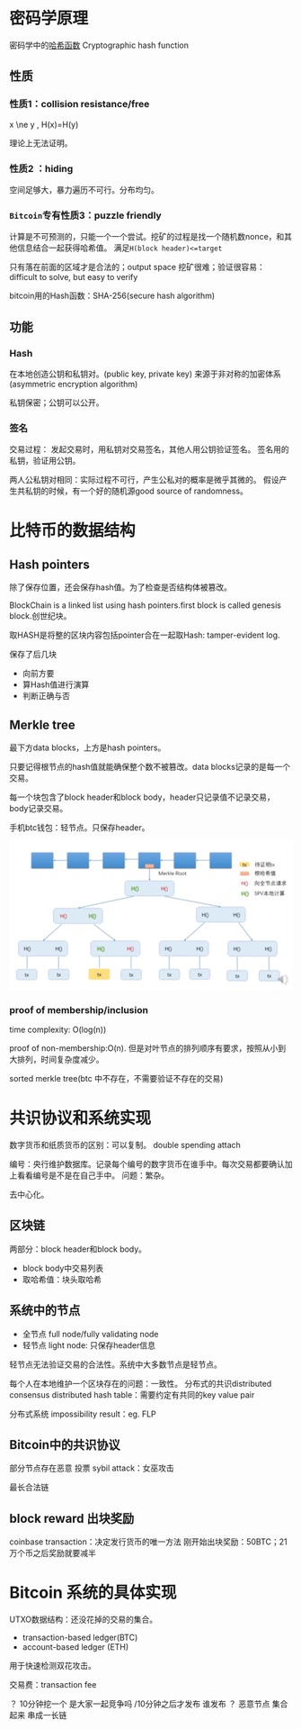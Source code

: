 # 密码学原理

密码学中的[哈希函数](https://zh.wikipedia.org/wiki/%E6%95%A3%E5%88%97%E5%87%BD%E6%95%B8) Cryptographic hash function

## 性质
### 性质1：collision resistance/free

x \ne y , H(x)=H(y)
 
理论上无法证明。

### 性质2 ：hiding

空间足够大，暴力遍历不可行。分布均匀。

### `Bitcoin`专有性质3：puzzle friendly

计算是不可预测的，只能一个一个尝试。挖矿的过程是找一个随机数nonce，和其他信息结合一起获得哈希值。
满足`H(block header)<=target`

只有落在前面的区域才是合法的；output space
挖矿很难；验证很容易： difficult to solve, but easy to verify


bitcoin用的Hash函数：SHA-256(secure hash algorithm)

## 功能

### Hash

在本地创造公钥和私钥对。(public key, private key)
来源于非对称的加密体系 (asymmetric encryption algorithm)

私钥保密；公钥可以公开。

### 签名

交易过程：
发起交易时，用私钥对交易签名，其他人用公钥验证签名。
签名用的私钥，验证用公钥。

两人公私钥对相同：实际过程不可行，产生公私对的概率是微乎其微的。
假设产生共私钥的时候，有一个好的随机源good source of randomness。

# 比特币的数据结构

## Hash pointers

除了保存位置，还会保存hash值。为了检查是否结构体被篡改。

BlockChain is a linked list using hash pointers.first block is called genesis block.创世纪块。

取HASH是将整的区块内容包括pointer合在一起取Hash: tamper-evident log.

保存了后几块
- 向前方要
- 算Hash值进行演算
- 判断正确与否

## Merkle tree

最下方data blocks，上方是hash pointers。

只要记得根节点的hash值就能确保整个数不被篡改。data blocks记录的是每一个交易。

每一个块包含了block header和block body，header只记录值不记录交易，body记录交易。

手机btc钱包：轻节点。只保存header。

![img.png](img.png)


### proof of membership/inclusion

time complexity: O(log(n))

proof of non-membership:O(n). 但是对叶节点的排列顺序有要求，按照从小到大排列，时间复杂度减少。

sorted merkle tree(btc 中不存在，不需要验证不存在的交易)

# 共识协议和系统实现

数字货币和纸质货币的区别：可以复制。
double spending attach

编号：央行维护数据库。记录每个编号的数字货币在谁手中。每次交易都要确认加上看看编号是不是在自己手中。
问题：繁杂。

去中心化。

## 区块链
两部分：block header和block body。
- block body中交易列表
- 取哈希值：块头取哈希

## 系统中的节点

- 全节点 full node/fully validating node
- 轻节点 light node: 只保存header信息

轻节点无法验证交易的合法性。系统中大多数节点是轻节点。

每个人在本地维护一个区块存在的问题：一致性。
分布式的共识distributed consensus 
distributed hash table：需要约定有共同的key value pair

分布式系统 impossibility result：eg. FLP

## Bitcoin中的共识协议

部分节点存在恶意
投票 
sybil attack：女巫攻击

最长合法链

## block reward 出块奖励

coinbase transaction：决定发行货币的唯一方法
刚开始出块奖励：50BTC；21万个币之后奖励就要减半


# Bitcoin 系统的具体实现

UTXO数据结构：还没花掉的交易的集合。 

- transaction-based ledger(BTC)
- account-based ledger (ETH)


用于快速检测双花攻击。

交易费：transaction fee

？ 10分钟挖一个 是大家一起竞争吗 /10分钟之后才发布 谁发布
？ 恶意节点 集合起来 串成一长链







